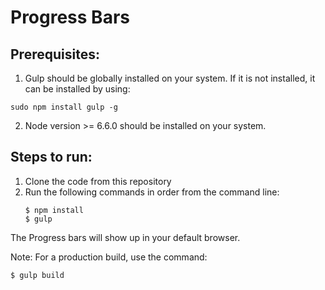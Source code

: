 # Progress Bars

## Prerequisites:
1. Gulp should be globally installed on your system. If it is not installed, it can be installed by using:
```
sudo npm install gulp -g
```

2. Node version >= 6.6.0 should be installed on your system.

## Steps to run:
1. Clone the code from this repository
2. Run the following commands in order from the command line:
    ```
    $ npm install
    $ gulp
    ```
   
The Progress bars will show up in your default browser.

Note: For a production build, use the command:
   ```
   $ gulp build
   ```